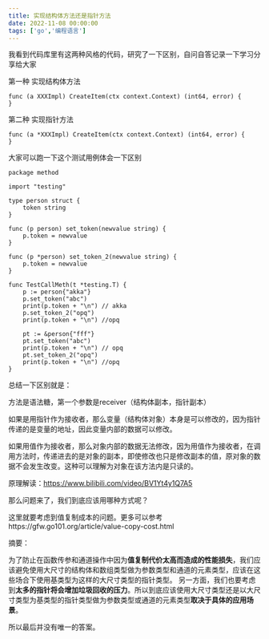 ```yaml
---
title: 实现结构体方法还是指针方法
date: 2022-11-08 00:00:00
tags: ['go','编程语言']
---
```




我看到代码库里有这两种风格的代码，研究了一下区别，自问自答记录一下学习分享给大家

第一种 实现结构体方法

```
func (a XXXImpl) CreateItem(ctx context.Context) (int64, error) {
}
```

第二种 实现指针方法

```
func (a *XXXImpl) CreateItem(ctx context.Context) (int64, error) {
}
```





大家可以跑一下这个测试用例体会一下区别

```
package method

import "testing"

type person struct {
	token string
}

func (p person) set_token(newvalue string) {
	p.token = newvalue
}

func (p *person) set_token_2(newvalue string) {
	p.token = newvalue
}

func TestCallMeth(t *testing.T) {
	p := person{"akka"}
	p.set_token("abc")
	print(p.token + "\n") // akka
	p.set_token_2("opq")
	print(p.token + "\n") //opq

	pt := &person{"fff"}
	pt.set_token("abc")
	print(p.token + "\n") // opq
	pt.set_token_2("opq")
	print(p.token + "\n") //opq
}

```



总结一下区别就是：

方法是语法糖，第一个参数是receiver（结构体副本，指针副本）

如果是用指针作为接收者，那么变量（结构体对象）本身是可以修改的，因为指针传递的是变量的地址，因此变量内部的数据可以修改。

如果用值作为接收者，那么对象内部的数据无法修改，因为用值作为接收者，在调用方法时，传递进去的是对象的副本，即使修改也只是修改副本的值，原对象的数据不会发生改变。这种可以理解为对象在该方法内是只读的。

原理解读：https://www.bilibili.com/video/BV1Yt4y1Q7A5



那么问题来了，我们到底应该用哪种方式呢？

这里就要考虑到值复制成本的问题。更多可以参考https://gfw.go101.org/article/value-copy-cost.html

摘要：

为了防止在函数传参和通道操作中因为**值复制代价太高而造成的性能损失**，我们应该避免使用大尺寸的结构体和数组类型做为参数类型和通道的元素类型，应该在这些场合下使用基类型为这样的大尺寸类型的指针类型。 另一方面，我们也要考虑到**太多的指针将会增加垃圾回收的压力**。所以到底应该使用大尺寸类型还是以大尺寸类型为基类型的指针类型做为参数类型或通道的元素类型**取决于具体的应用场景**。



所以最后并没有唯一的答案。